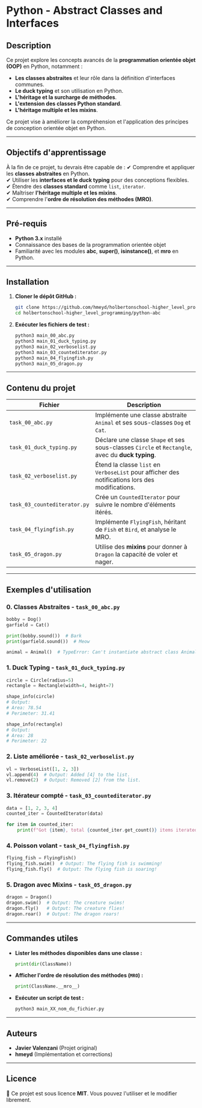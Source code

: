 # **Python - Abstract Classes and Interfaces**

## **Description**
Ce projet explore les concepts avancés de la **programmation orientée objet (OOP)** en Python, notamment :
- **Les classes abstraites** et leur rôle dans la définition d'interfaces communes.
- **Le duck typing** et son utilisation en Python.
- **L'héritage et la surcharge de méthodes**.
- **L'extension des classes Python standard**.
- **L'héritage multiple et les mixins**.

Ce projet vise à améliorer la compréhension et l'application des principes de conception orientée objet en Python.

---

## **Objectifs d'apprentissage**
À la fin de ce projet, tu devrais être capable de :
✔ Comprendre et appliquer les **classes abstraites** en Python.  
✔ Utiliser les **interfaces et le duck typing** pour des conceptions flexibles.  
✔ Étendre des **classes standard** comme `list`, `iterator`.  
✔ Maîtriser **l'héritage multiple et les mixins**.  
✔ Comprendre l'**ordre de résolution des méthodes (MRO)**.  

---

## **Pré-requis**
- **Python 3.x** installé
- Connaissance des bases de la programmation orientée objet
- Familiarité avec les modules **abc**, **super()**, **isinstance()**, et **__mro__** en Python.

---

## **Installation**
1. **Cloner le dépôt GitHub :**
   ```bash
   git clone https://github.com/hmeyd/holbertonschool-higher_level_programming.git
   cd holbertonschool-higher_level_programming/python-abc
   ```

2. **Exécuter les fichiers de test :**
   ```bash
   python3 main_00_abc.py
   python3 main_01_duck_typing.py
   python3 main_02_verboselist.py
   python3 main_03_countediterator.py
   python3 main_04_flyingfish.py
   python3 main_05_dragon.py
   ```

---

## **Contenu du projet**
| Fichier | Description |
|---------|------------|
| `task_00_abc.py` | Implémente une classe abstraite `Animal` et ses sous-classes `Dog` et `Cat`. |
| `task_01_duck_typing.py` | Déclare une classe `Shape` et ses sous-classes `Circle` et `Rectangle`, avec du **duck typing**. |
| `task_02_verboselist.py` | Étend la classe `list` en `VerboseList` pour afficher des notifications lors des modifications. |
| `task_03_countediterator.py` | Crée un `CountedIterator` pour suivre le nombre d'éléments itérés. |
| `task_04_flyingfish.py` | Implémente `FlyingFish`, héritant de `Fish` et `Bird`, et analyse le MRO. |
| `task_05_dragon.py` | Utilise des **mixins** pour donner à `Dragon` la capacité de voler et nager. |

---

## **Exemples d'utilisation**
### **0. Classes Abstraites - `task_00_abc.py`**
```python
bobby = Dog()
garfield = Cat()

print(bobby.sound())  # Bark
print(garfield.sound())  # Meow

animal = Animal()  # TypeError: Can't instantiate abstract class Animal
```

### **1. Duck Typing - `task_01_duck_typing.py`**
```python
circle = Circle(radius=5)
rectangle = Rectangle(width=4, height=7)

shape_info(circle)  
# Output: 
# Area: 78.54
# Perimeter: 31.41

shape_info(rectangle)  
# Output:
# Area: 28
# Perimeter: 22
```

### **2. Liste améliorée - `task_02_verboselist.py`**
```python
vl = VerboseList([1, 2, 3])
vl.append(4)  # Output: Added [4] to the list.
vl.remove(2)  # Output: Removed [2] from the list.
```

### **3. Itérateur compté - `task_03_countediterator.py`**
```python
data = [1, 2, 3, 4]
counted_iter = CountedIterator(data)

for item in counted_iter:
    print(f"Got {item}, total {counted_iter.get_count()} items iterated.")
```

### **4. Poisson volant - `task_04_flyingfish.py`**
```python
flying_fish = FlyingFish()
flying_fish.swim()  # Output: The flying fish is swimming!
flying_fish.fly()  # Output: The flying fish is soaring!
```

### **5. Dragon avec Mixins - `task_05_dragon.py`**
```python
dragon = Dragon()
dragon.swim()  # Output: The creature swims!
dragon.fly()   # Output: The creature flies!
dragon.roar()  # Output: The dragon roars!
```

---

## **Commandes utiles**
- **Lister les méthodes disponibles dans une classe :**
  ```python
  print(dir(ClassName))
  ```
- **Afficher l'ordre de résolution des méthodes (`MRO`) :**
  ```python
  print(ClassName.__mro__)
  ```
- **Exécuter un script de test :**
  ```bash
  python3 main_XX_nom_du_fichier.py
  ```

---

## **Auteurs**
- **Javier Valenzani** (Projet original)  
- **hmeyd** (Implémentation et corrections)  

---

## **Licence**
📜 Ce projet est sous licence **MIT**. Vous pouvez l'utiliser et le modifier librement.
